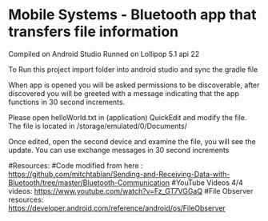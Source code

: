 # Mobile Systems - Bluetooth app that transfers file information 

Compiled on Android Studio
Runned on Lollipop 5.1 api 22

To Run this project import folder into android studio and sync the gradle file

When app is opened you will be asked permissions to be discoverable, after discovered you will be greeted with a message indicating that the app functions in 30 second increments. 

Please  open helloWorld.txt in (application) QuickEdit and modify the file. The file is located in /storage/emulated/0/Documents/

Once edited, open the second device and examine the file, you will see the update. You can use exchange messages in 30 second increments


#Resources:
#Code modified from here : https://github.com/mitchtabian/Sending-and-Receiving-Data-with-Bluetooth/tree/master/Bluetooth-Communication
#YouTube Videos 4/4 videos: https://www.youtube.com/watch?v=Fz_GT7VGGaQ
#File Observer resources: https://developer.android.com/reference/android/os/FileObserver



